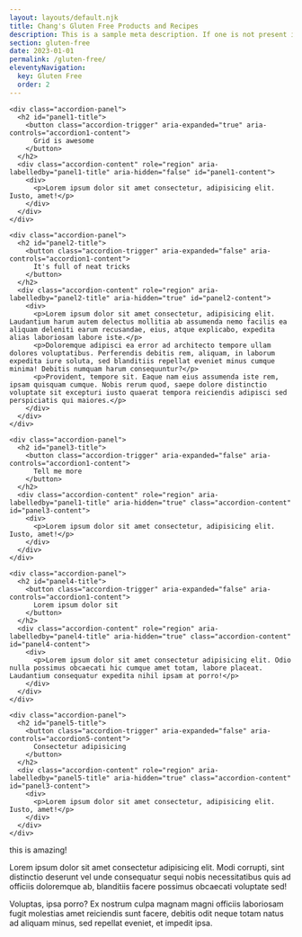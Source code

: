 ```yaml
---
layout: layouts/default.njk
title: Chang's Gluten Free Products and Recipes
description: This is a sample meta description. If one is not present in your page/post's front matter, the default metadata.description will be used instead.
section: gluten-free
date: 2023-01-01
permalink: /gluten-free/
eleventyNavigation:
  key: Gluten Free
  order: 2
---
```



 

  <div class="accordion">

    <div class="accordion-panel">
      <h2 id="panel1-title">
        <button class="accordion-trigger" aria-expanded="true" aria-controls="accordion1-content">
          Grid is awesome
        </button>
      </h2>
      <div class="accordion-content" role="region" aria-labelledby="panel1-title" aria-hidden="false" id="panel1-content">
        <div>
          <p>Lorem ipsum dolor sit amet consectetur, adipisicing elit. Iusto, amet!</p>
        </div>
      </div>
    </div>

    <div class="accordion-panel">
      <h2 id="panel2-title">
        <button class="accordion-trigger" aria-expanded="false" aria-controls="accordion1-content">
          It's full of neat tricks
        </button>
      </h2>
      <div class="accordion-content" role="region" aria-labelledby="panel2-title" aria-hidden="true" id="panel2-content">
        <div>
          <p>Lorem ipsum dolor sit amet consectetur, adipisicing elit. Laudantium harum autem delectus mollitia ab assumenda nemo facilis ea aliquam deleniti earum recusandae, eius, atque explicabo, expedita alias laboriosam labore iste.</p>
          <p>Doloremque adipisci ea error ad architecto tempore ullam dolores voluptatibus. Perferendis debitis rem, aliquam, in laborum expedita iure soluta, sed blanditiis repellat eveniet minus cumque minima! Debitis numquam harum consequuntur?</p>
          <p>Provident, tempore sit. Eaque nam eius assumenda iste rem, ipsam quisquam cumque. Nobis rerum quod, saepe dolore distinctio voluptate sit excepturi iusto quaerat tempora reiciendis adipisci sed perspiciatis qui maiores.</p>
        </div>
      </div>
    </div>

    <div class="accordion-panel">
      <h2 id="panel3-title">
        <button class="accordion-trigger" aria-expanded="false" aria-controls="accordion1-content">
          Tell me more
        </button>
      </h2>
      <div class="accordion-content" role="region" aria-labelledby="panel1-title" aria-hidden="true" class="accordion-content" id="panel3-content">
        <div>
          <p>Lorem ipsum dolor sit amet consectetur, adipisicing elit. Iusto, amet!</p>
        </div>
      </div>
    </div>

    <div class="accordion-panel">
      <h2 id="panel4-title">
        <button class="accordion-trigger" aria-expanded="false" aria-controls="accordion1-content">
          Lorem ipsum dolor sit
        </button>
      </h2>
      <div class="accordion-content" role="region" aria-labelledby="panel4-title" aria-hidden="true" class="accordion-content" id="panel4-content">
        <div>
          <p>Lorem ipsum dolor sit amet consectetur adipisicing elit. Odio nulla possimus obcaecati hic cumque amet totam, labore placeat. Laudantium consequatur expedita nihil ipsam at porro!</p>
        </div>
      </div>
    </div>

    <div class="accordion-panel">
      <h2 id="panel5-title">
        <button class="accordion-trigger" aria-expanded="false" aria-controls="accordion5-content">
          Consectetur adipisicing
        </button>
      </h2>
      <div class="accordion-content" role="region" aria-labelledby="panel5-title" aria-hidden="true" class="accordion-content" id="panel3-content">
        <div>
          <p>Lorem ipsum dolor sit amet consectetur, adipisicing elit. Iusto, amet!</p>
        </div>
      </div>
    </div>
  </div>



</div>

<div class="quick-example">
  <div>
    this is amazing!
  </div>
</div>

<div class="quick-example">
  <div>
    <p>Lorem ipsum dolor sit amet consectetur adipisicing elit. Modi corrupti, sint distinctio deserunt vel unde consequatur sequi nobis necessitatibus quis ad officiis doloremque ab, blanditiis facere possimus obcaecati voluptate sed!</p>
    <p>Voluptas, ipsa porro? Ex nostrum culpa magnam magni officiis laboriosam fugit molestias amet reiciendis sunt facere, debitis odit neque totam natus ad aliquam minus, sed repellat eveniet, et impedit ipsa.</p>
  </div>
</div>